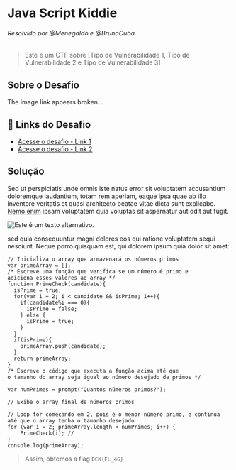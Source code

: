 # Java Script Kiddie  
###### Resolvido por @Menegaldo e @BrunoCuba  
> Este é um CTF sobre [Tipo de Vulnerabilidade 1, Tipo de Vulnerabilidade 2 e Tipo de Vulnerabilidade 3]  

## Sobre o Desafio

The image link appears broken...

## 🔗 Links do Desafio  
- [Acesse o desafio - Link 1](https://jupiter.challenges.picoctf.org/problem/17205)  
- [Acesse o desafio - Link 2](http://jupiter.challenges.picoctf.org:17205)  

## Solução  

Sed ut perspiciatis unde omnis iste natus error sit voluptatem accusantium doloremque laudantium, totam rem aperiam, eaque ipsa quae ab illo inventore veritatis et quasi architecto beatae vitae dicta sunt explicabo. [Nemo enim](instagram.com/duckwareteam/) ipsam voluptatem quia voluptas sit aspernatur aut odit aut fugit.  

![Este é um texto alternativo.](/images/example.jpg "Esta é uma imagem de exemplo")  

sed quia consequuntur magni dolores eos qui ratione voluptatem sequi nesciunt. Neque porro quisquam est, qui dolorem ipsum quia dolor sit amet:  

```
// Inicializa o array que armazenará os números primos
var primeArray = [];
/* Escreve uma função que verifica se um número é primo e
adiciona esses valores ao array */
function PrimeCheck(candidate){
  isPrime = true;
  for(var i = 2; i < candidate && isPrime; i++){
    if(candidate%i === 0){
      isPrime = false;
    } else {
      isPrime = true;
    }
  }
  if(isPrime){
    primeArray.push(candidate);
  }
  return primeArray;
}
/* Escreve o código que executa a função acima até que
o tamanho do array seja igual ao número desejado de primos */

var numPrimes = prompt("Quantos números primos?");

// Exibe o array final de números primos

// Loop for começando em 2, pois é o menor número primo, e continua até que o array tenha o tamanho desejado
for (var i = 2; primeArray.length < numPrimes; i++) {   
    PrimeCheck(i); //
}
console.log(primeArray);
```

> Assim, obtemos a flag `DCK{FL_4G}`  
